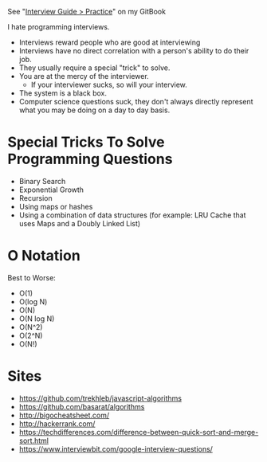 See "[Interview Guide > Practice](https://www.aizatto.com/interview-guide/practice)" on my GitBook

I hate programming interviews.

- Interviews reward people who are good at interviewing
- Interviews have no direct correlation with a person's ability to do their job.
- They usually require a special "trick" to solve.
- You are at the mercy of the interviewer.
  - If your interviewer sucks, so will your interview.
- The system is a black box.
- Computer science questions suck, they don't always directly represent what you may be doing on a day to day basis.

# Special Tricks To Solve Programming Questions

- Binary Search
- Exponential Growth
- Recursion
- Using maps or hashes
- Using a combination of data structures (for example: LRU Cache that uses Maps and a Doubly Linked List)

# O Notation

Best to Worse:

- O(1)
- O(log N)
- O(N)
- O(N log N)
- O(N^2)
- O(2^N)
- O(N!)

# Sites

- https://github.com/trekhleb/javascript-algorithms
- https://github.com/basarat/algorithms
- http://bigocheatsheet.com/
- http://hackerrank.com/
- https://techdifferences.com/difference-between-quick-sort-and-merge-sort.html
- https://www.interviewbit.com/google-interview-questions/
